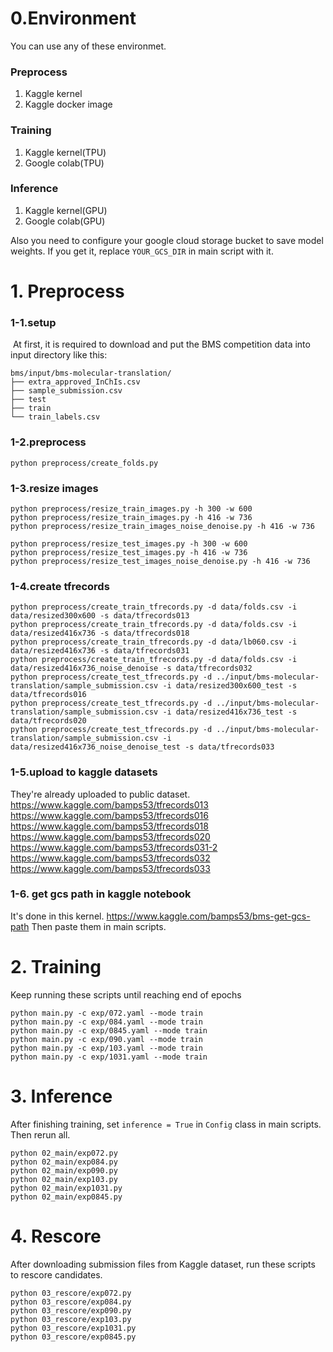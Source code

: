 # 0.Environment
You can use any of these environmet.
### Preprocess
1. Kaggle kernel
2. Kaggle docker image

### Training
1. Kaggle kernel(TPU)
2. Google colab(TPU)

### Inference
1. Kaggle kernel(GPU)
2. Google colab(GPU)

Also you need to configure your google cloud storage bucket to save model weights.
If you get it, replace ```YOUR_GCS_DIR``` in main script with it.

# 1. Preprocess

### 1-1.setup
​
At first, it is required to download and put the BMS competition data into input directory like this:
​
```
bms/input/bms-molecular-translation/
├── extra_approved_InChIs.csv
├── sample_submission.csv
├── test
├── train
└── train_labels.csv
```

### 1-2.preprocess
```
python preprocess/create_folds.py
```

### 1-3.resize images
```
python preprocess/resize_train_images.py -h 300 -w 600
python preprocess/resize_train_images.py -h 416 -w 736
python preprocess/resize_train_images_noise_denoise.py -h 416 -w 736

python preprocess/resize_test_images.py -h 300 -w 600
python preprocess/resize_test_images.py -h 416 -w 736
python preprocess/resize_test_images_noise_denoise.py -h 416 -w 736

```

### 1-4.create tfrecords
```
python preprocess/create_train_tfrecords.py -d data/folds.csv -i data/resized300x600 -s data/tfrecords013
python preprocess/create_train_tfrecords.py -d data/folds.csv -i data/resized416x736 -s data/tfrecords018
python preprocess/create_train_tfrecords.py -d data/lb060.csv -i data/resized416x736 -s data/tfrecords031
python preprocess/create_train_tfrecords.py -d data/folds.csv -i data/resized416x736_noise_denoise -s data/tfrecords032
python preprocess/create_test_tfrecords.py -d ../input/bms-molecular-translation/sample_submission.csv -i data/resized300x600_test -s data/tfrecords016
python preprocess/create_test_tfrecords.py -d ../input/bms-molecular-translation/sample_submission.csv -i data/resized416x736_test -s data/tfrecords020
python preprocess/create_test_tfrecords.py -d ../input/bms-molecular-translation/sample_submission.csv -i data/resized416x736_noise_denoise_test -s data/tfrecords033
```

### 1-5.upload to kaggle datasets
They're already uploaded to public dataset.  
https://www.kaggle.com/bamps53/tfrecords013  
https://www.kaggle.com/bamps53/tfrecords016  
https://www.kaggle.com/bamps53/tfrecords018  
https://www.kaggle.com/bamps53/tfrecords020  
https://www.kaggle.com/bamps53/tfrecords031-2
https://www.kaggle.com/bamps53/tfrecords032  
https://www.kaggle.com/bamps53/tfrecords033  

### 1-6. get gcs path in kaggle notebook
It's done in this kernel.
https://www.kaggle.com/bamps53/bms-get-gcs-path
Then paste them in main scripts.

# 2. Training
Keep running these scripts until reaching end of epochs
```
python main.py -c exp/072.yaml --mode train
python main.py -c exp/084.yaml --mode train
python main.py -c exp/0845.yaml --mode train
python main.py -c exp/090.yaml --mode train
python main.py -c exp/103.yaml --mode train
python main.py -c exp/1031.yaml --mode train
```

# 3. Inference
After finishing training, set ```inference = True``` in ```Config``` class in main scripts.
Then rerun all.
```
python 02_main/exp072.py
python 02_main/exp084.py
python 02_main/exp090.py
python 02_main/exp103.py
python 02_main/exp1031.py
python 02_main/exp0845.py
```

# 4. Rescore
After downloading submission files from Kaggle dataset, run these scripts to rescore candidates.
```
python 03_rescore/exp072.py
python 03_rescore/exp084.py
python 03_rescore/exp090.py
python 03_rescore/exp103.py
python 03_rescore/exp1031.py
python 03_rescore/exp0845.py
```